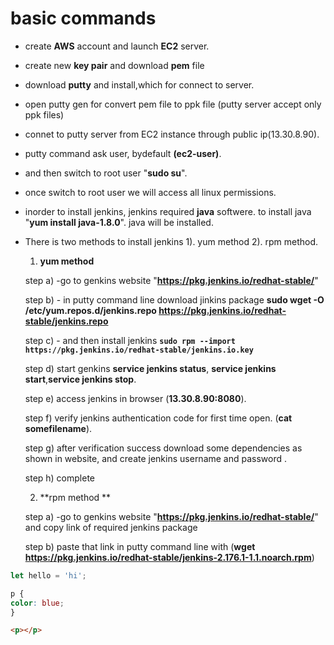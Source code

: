 # basic commands

-  create **AWS** account and launch **EC2** server.
-  create  new **key pair** and download **pem** file
-  download **putty** and install,which for connect to server.
-  open putty gen for convert pem file to ppk file (putty server accept only ppk files)
-  connet to putty server from EC2 instance through  public ip(13.30.8.90).
-  putty command ask user, bydefault **(ec2-user)**.
-  and then switch to root user "**sudo su**".
-  once switch to root user we will access all linux permissions.
-  inorder to install jenkins, jenkins required **java** softwere. to install java "**yum install java-1.8.0**". java will be installed.
-  There is two methods to install jenkins 1). yum method  2). rpm method.
    1) **yum method**
    
    step a)  -go to genkins website  "**https://pkg.jenkins.io/redhat-stable/**"
    
    step b) - in putty command line download jinkins package 
        **sudo wget -O /etc/yum.repos.d/jenkins.repo https://pkg.jenkins.io/redhat-stable/jenkins.repo** 
    
    step c) - and then install jenkins **`sudo rpm --import https://pkg.jenkins.io/redhat-stable/jenkins.io.key`**
    
    step d) start genkins **service jenkins status**, **service jenkins start**,**service jenkins stop**.
    
    step e) access jenkins in browser (**13.30.8.90:8080**).
    
    step f) verify jenkins authentication code for first time open. (**cat somefilename**).
    
    step g)  after verification success download some dependencies as shown in website, and  create jenkins username and password .
    
    step h)  complete
    
    2) **rpm method **
 
    step a) -go to genkins website  "**https://pkg.jenkins.io/redhat-stable/**" and copy link of required jenkins package 
    
    step b) paste that link in putty command line with (**wget https://pkg.jenkins.io/redhat-stable/jenkins-2.176.1-1.1.noarch.rpm**)
    
    
    
    
    
    
```js
let hello = 'hi';
```

```css
p {
color: blue;
}
```

```html
<p></p>
```
